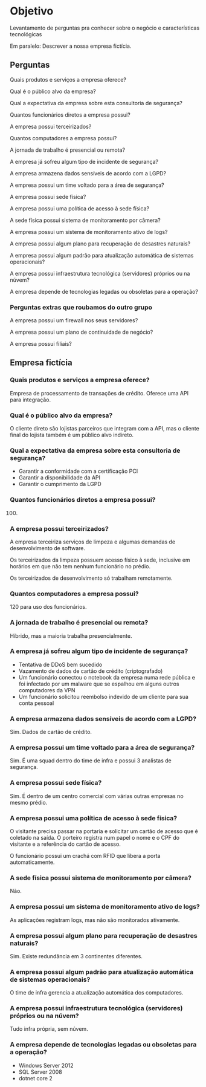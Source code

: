 # Objetivo

Levantamento de perguntas pra conhecer sobre o negócio e características tecnológicas

Em paralelo: Descrever a nossa empresa fictícia.

## Perguntas

 Quais produtos e serviços a empresa oferece?

 Qual é o público alvo da empresa?

 Qual a expectativa da empresa sobre esta consultoria de segurança?

 Quantos funcionários diretos a empresa possui?

 A empresa possui terceirizados?

 Quantos computadores a empresa possui?

 A jornada de trabalho é presencial ou remota?

 A empresa já sofreu algum tipo de incidente de segurança?

 A empresa armazena dados sensíveis de acordo com a LGPD?

 A empresa possui um time voltado para a área de segurança?

 A empresa possui sede física?

 A empresa possui uma política de acesso à sede física?

 A sede física possui sistema de monitoramento por câmera?

 A empresa possui um sistema de monitoramento ativo de logs?

 A empresa possui algum plano para recuperação de desastres naturais?

 A empresa possui algum padrão para atualização automática de sistemas operacionais?

 A empresa possui infraestrutura tecnológica (servidores) próprios ou na núvem?

 A empresa depende de tecnologias legadas ou obsoletas para a operação?

### Perguntas extras que roubamos do outro grupo

A empresa possui um firewall nos seus servidores?

A empresa possui um plano de continuidade de negócio?

A empresa possui filiais?

## Empresa fictícia

### Quais produtos e serviços a empresa oferece?

Empresa de processamento de transações de crédito. Oferece uma API para integração.

### Qual é o público alvo da empresa?

O cliente direto são lojistas parceiros que integram com a API, mas o cliente final do lojista também é um público alvo indireto.

### Qual a expectativa da empresa sobre esta consultoria de segurança?

- Garantir a conformidade com a certificação PCI
- Garantir a disponibilidade da API
- Garantir o cumprimento da LGPD

### Quantos funcionários diretos a empresa possui?

100.

### A empresa possui terceirizados?

A empresa terceiriza serviços de limpeza e algumas demandas de desenvolvimento de software.

Os terceirizados da limpeza possuem acesso físico à sede, inclusive em horários em que não tem nenhum funcionário no prédio.

Os terceirizados de desenvolvimento só trabalham remotamente.

### Quantos computadores a empresa possui?

120 para uso dos funcionários.

### A jornada de trabalho é presencial ou remota?

Híbrido, mas a maioria trabalha presencialmente.

### A empresa já sofreu algum tipo de incidente de segurança?

- Tentativa de DDoS bem sucedido
- Vazamento de dados de cartão de crédito (criptografado)
- Um funcionário conectou o notebook da empresa numa rede pública e foi infectado por um malware que se espalhou em alguns outros computadores da VPN
- Um funcionário solicitou reembolso indevido de um cliente para sua conta pessoal

### A empresa armazena dados sensíveis de acordo com a LGPD?

Sim. Dados de cartão de crédito.

### A empresa possui um time voltado para a área de segurança?

Sim. É uma squad dentro do time de infra e possui 3 analistas de segurança.

### A empresa possui sede física?

Sim. É dentro de um centro comercial com várias outras empresas no mesmo prédio.

### A empresa possui uma política de acesso à sede física?

O visitante precisa passar na portaria e solicitar um cartão de acesso que é coletado na saída. O porteiro registra num papel o nome e o CPF do visitante e a referência do cartão de acesso.

O funcionário possui um crachá com RFID que libera a porta automaticamente.

### A sede física possui sistema de monitoramento por câmera?

Não.

### A empresa possui um sistema de monitoramento ativo de logs?

As aplicações registram logs, mas não são monitorados ativamente.

### A empresa possui algum plano para recuperação de desastres naturais?

Sim. Existe redundância em 3 continentes diferentes.

### A empresa possui algum padrão para atualização automática de sistemas operacionais?

O time de infra gerencia a atualização automática dos computadores.

### A empresa possui infraestrutura tecnológica (servidores) próprios ou na núvem?

Tudo infra própria, sem núvem.

### A empresa depende de tecnologias legadas ou obsoletas para a operação?

- Windows Server 2012
- SQL Server 2008
- dotnet core 2

